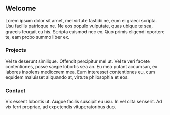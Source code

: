 ## Welcome

Lorem ipsum dolor sit amet, mel virtute fastidii ne, eum ei graeci scripta. Usu facilis patrioque ne. Ne eos populo vulputate, quas ubique te sea, graecis feugait cu his. Scripta euismod nec ex. Quo primis eligendi oportere te, eam probo summo liber ex.

### Projects

Vel te deserunt similique. Offendit percipitur mel ut. Vel te veri facete contentiones, posse saepe lobortis sea an. Eu mea putant accumsan, ex labores insolens mediocrem mea. Eum interesset contentiones eu, cum equidem maluisset aliquando at, virtute philosophia et eos.

### Contact

Vix essent lobortis ut. Augue facilis suscipit eu usu. In vel clita senserit. Ad vix ferri propriae, ad expetendis vituperatoribus duo.
